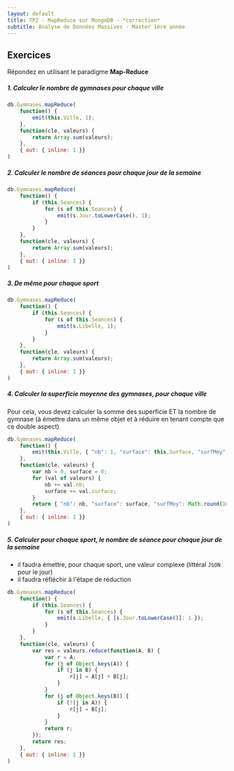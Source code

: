 ```yaml
---
layout: default
title: TP2 - MapReduce sur MongoDB - *correction*
subtitle: Analyse de Données Massives - Master 1ère année
---
```


## Exercices

Répondez en utilisant le paradigme **Map-Reduce**

##### 1. Calculer le nombre de gymnases pour chaque ville

```js
db.Gymnases.mapReduce(
    function() {
        emit(this.Ville, 1);
    },
    function(cle, valeurs) {
        return Array.sum(valeurs);
    },
    { out: { inline: 1 }}
)
```

##### 2. Calculer le nombre de séances pour chaque jour de la semaine

```js
db.Gymnases.mapReduce(
    function() {
        if (this.Seances) {
            for (s of this.Seances) {
                emit(s.Jour.toLowerCase(), 1);
            }
        }
    },
    function(cle, valeurs) {
        return Array.sum(valeurs);
    },
    { out: { inline: 1 }}
)
```

##### 3. De même pour chaque sport

```js
db.Gymnases.mapReduce(
    function() {
        if (this.Seances) {
            for (s of this.Seances) {
                emit(s.Libelle, 1);
            }
        }
    },
    function(cle, valeurs) {
        return Array.sum(valeurs);
    },
    { out: { inline: 1 }}
)
```

##### 4. Calculer la superficie moyenne des gymnases, pour chaque ville

Pour cela, vous devez calculer la somme des superficie ET la nombre de gymnase (à émettre dans un même objet et à réduire en tenant compte que ce double aspect)

```js
db.Gymnases.mapReduce(
    function() {
        emit(this.Ville, { "nb": 1, "surface": this.Surface, "surfMoy": this.Surface })
    },
    function(cle, valeurs) {
        var nb = 0, surface = 0;
        for (val of valeurs) {
            nb += val.nb;
            surface += val.surface;
        }
        return { "nb": nb, "surface": surface, "surfMoy": Math.round(100 * surface / nb) / 100 }
    },
    { out: { inline: 1 }}
)
```

##### 5. Calculer pour chaque sport, le nombre de séance pour chaque jour de la semaine

- il faudra émettre, pour chaque sport, une valeur complexe (littéral `JSON` pour le jour)
- il faudra réfléchir à l'étape de réduction


```js
db.Gymnases.mapReduce(
    function() {
        if (this.Seances) {
            for (s of this.Seances) {
                emit(s.Libelle, { [s.Jour.toLowerCase()]: 1 });
            }
        }
    },
    function(cle, valeurs) {
        var res = valeurs.reduce(function(A, B) {
            var r = A;
            for (j of Object.keys(A)) {
                if (j in B) {
                    r[j] = A[j] + B[j];
                }
            }
            for (j of Object.keys(B)) {
                if (!(j in A)) {
                    r[j] = B[j];
                }
            }
            return r;
        });
        return res;
    },
    { out: { inline: 1 }}
)
```





